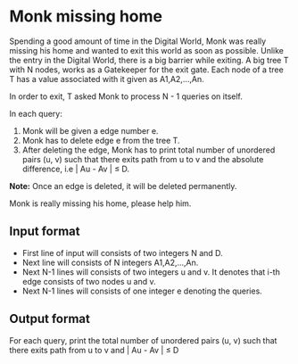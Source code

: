 # Monk missing home

Spending a good amount of time in the Digital World, Monk was really missing his home and wanted to exit this world as soon as possible. Unlike the entry in the Digital World, there is a big barrier while exiting. A big tree T with N nodes, works as a Gatekeeper for the exit gate. Each node of a tree T has a value associated with it given as A1,A2,...,An.

In order to exit, T asked Monk to process N - 1 queries on itself.

In each query:

1. Monk will be given a edge number e.
2. Monk has to delete edge e from the tree T.
3. After deleting the edge, Monk has to print total number of unordered pairs (u, v) such that there exits path from u to v and the absolute difference, i.e | Au - Av | ≤ D.

**Note:** Once an edge is deleted, it will be deleted permanently.

Monk is really missing his home, please help him.

## Input format

- First line of input will consists of two integers N and D.
- Next line will consists of N integers A1,A2,...,An.
- Next N-1 lines will consists of two integers u and v. It denotes that i-th edge consists of two nodes u and v.
- Next N-1 lines will consists of one integer e denoting the queries.

## Output format

For each query, print the total number of unordered pairs (u, v) such that there exits path from u to v and | Au - Av | ≤ D
